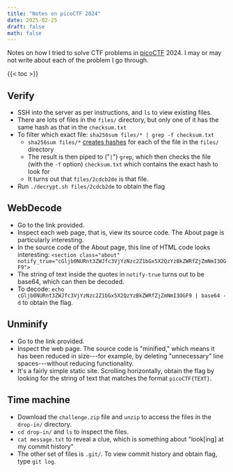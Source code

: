 ```yaml
---
title: "Notes on picoCTF 2024"
date: 2025-02-25
draft: false
math: false
---
```


Notes on how I tried to solve CTF problems in
[picoCTF](https://picoctf.org) 2024. I may or may not write about each
of the problem I go through.

{{< toc >}}

## Verify

- SSH into the server as per instructions, and `ls` to view existing
  files.
- There are lots of files in the `files/` directory, but only one of it
  has the same hash as that in the `checksum.txt`
- To filter which exact file: `sha256sum files/* | grep -f checksum.txt`
    -  `sha256sum files/*` [creates hashes](/hash-functions) for each of
       the file in the `files/` directory
    - The result is then piped to ("`|`") `grep`, which then checks the
      file (with the `-f` option) `checksum.txt` which contains the
      exact hash to look for
    - It turns out that `files/2cdcb2de` is that file.
- Run `./decrypt.sh files/2cdcb2de` to obtain the flag

## WebDecode

- Go to the link provided.
- Inspect each web page, that is, view its source code. The About page
  is particularly interesting.
- In the source code of the About page, this line of HTML code looks
  interesting: `<section class="about"
  notify_true="cGljb0NURnt3ZWJfc3VjYzNzc2Z1bGx5X2QzYzBkZWRfZjZmNmI3OGF9">`
- The string of text inside the quotes in `notify-true` turns out to be
  base64, which can then be decoded.
- To decode: `echo cGljb0NURnt3ZWJfc3VjYzNzc2Z1bGx5X2QzYzBkZWRfZjZmNmI3OGF9 | base64 -d` to obtain the flag.

## Unminify

- Go to the link provided.
- Inspect the web page. The source code is "minified," which means it
  has been reduced in size---for example, by deleting "unnecessary" line
  spaces---without reducing functionality.
- It's a fairly simple static site. Scrolling horizontally, obtain the
  flag by looking for the string of text that matches the format
  `picoCTF{TEXT}`.

## Time machine

- Download the `challenge.zip` file and `unzip` to access the files in
  the `drop-in/` directory.
- `cd drop-in/` and `ls` to inspect the files.
- `cat message.txt` to reveal a clue, which is something about
  "look[ing] at my commit history"
- The other set of files is `.git/`. To view commit history and obtain
  flag, type `git log`.
